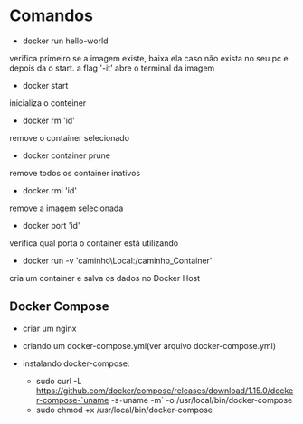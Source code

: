 # Comandos

- docker run hello-world

verifica primeiro se a imagem existe, baixa ela caso não exista no seu pc
e depois da o start.
a flag '-it' abre o terminal da imagem

- docker start 

inicializa o conteiner

- docker rm 'id'

remove o container selecionado

- docker container prune

remove todos os container inativos

- docker rmi 'id'

remove a imagem selecionada

- docker port 'id'

verifica qual porta o container está utilizando

- docker run -v 'caminho\Local:/caminho_Container'

cria um container e salva os dados no Docker Host

## Docker Compose

- criar um nginx

- criando um docker-compose.yml(ver arquivo docker-compose.yml)

- instalando docker-compose:
    - sudo curl -L https://github.com/docker/compose/releases/download/1.15.0/docker-compose-`uname -s`-`uname -m` -o /usr/local/bin/docker-compose
    - sudo chmod +x /usr/local/bin/docker-compose




